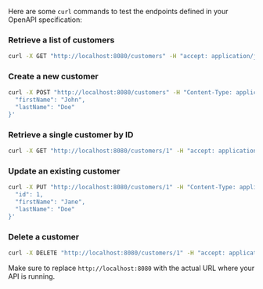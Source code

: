 Here are some `curl` commands to test the endpoints defined in your OpenAPI specification:

### Retrieve a list of customers
```sh
curl -X GET "http://localhost:8080/customers" -H "accept: application/json"
```

### Create a new customer
```sh
curl -X POST "http://localhost:8080/customers" -H "Content-Type: application/json" -d '{
  "firstName": "John",
  "lastName": "Doe"
}'
```

### Retrieve a single customer by ID
```sh
curl -X GET "http://localhost:8080/customers/1" -H "accept: application/json"
```

### Update an existing customer
```sh
curl -X PUT "http://localhost:8080/customers/1" -H "Content-Type: application/json" -d '{
  "id": 1,
  "firstName": "Jane",
  "lastName": "Doe"
}'
```

### Delete a customer
```sh
curl -X DELETE "http://localhost:8080/customers/1" -H "accept: application/json"
```

Make sure to replace `http://localhost:8080` with the actual URL where your API is running.
